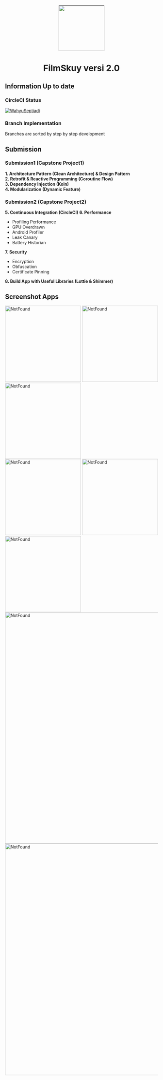 <p align="center"><a href=""><img height="150" src="assets/logo.png"></a></p>
<h1 align="center">FilmSkuy versi 2.0</h1>

## Information Up to date
### CircleCI Status
[![WahyuSeptiadi](https://circleci.com/gh/WahyuSeptiadi/AndroidExpert.svg?style=svg)](https://circleci.com/gh/WahyuSeptiadi/AndroidExpert)
### Branch Implementation
Branches are sorted by step by step development

## Submission
### Submission1 (Capstone Project1)
**1. Architecture Pattern (Clean Architecture) & Design Pattern**<br>
**2. Retrofit & Reactive Programming (Coroutine Flow)**<br>
**3. Dependency Injection (Koin)**<br>
**4. Modularization (Dynamic Feature)**<br>

### Submission2 (Capstone Project2)
**5. Continuous Integration (CircleCI)**
**6. Performance**
- Profiling Performance
- GPU Overdrawn
- Android Profiler
- Leak Canary
- Battery Historian

**7. Security**
- Encryption
- Obfuscation
- Certificate Pinning

**8. Build App with Useful Libraries (Lottie & Shimmer)**

## Screenshot Apps
<div>
  <img src="assets/splash.jpg" alt="NotFound" width="250">
  <img src="assets/notfound.jpg" alt="NotFound" width="250">
  <img src="assets/empty.jpg" alt="NotFound" width="250">
</div>
<div>
  <img src="assets/home.jpg" alt="NotFound" width="250">
  <img src="assets/disconnect.jpg" alt="NotFound" width="250">
  <img src="assets/detail.jpg" alt="NotFound" width="250">
</div>
<div>
  <img src="assets/home2.jpg" alt="NotFound" width="760">
  <img src="assets/detail2.jpg" alt="NotFound" width="760">
</div>
